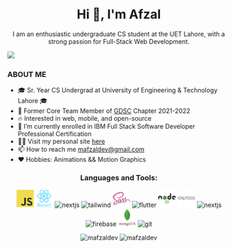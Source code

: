 <h1 align="center">Hi 👋, I'm Afzal</h1>
<p align="center">
  I am an enthusiastic undergraduate CS student at the UET Lahore, with a strong passion for Full-Stack Web Development.
</p>

![](https://komarev.com/ghpvc/?username=mafzaldev)

<h3>ABOUT ME</h3>

  - 🎓 Sr. Year CS Undergrad at University of Engineering & Technology Lahore 🎓
  - 🏴󠁳󠁳󠁵󠁹󠁿 Former Core Team Member of [GDSC](https://developers.google.com/community/dsc) Chapter 2021-2022
  - 🔥  Interested in web, mobile, and open-source
  - 🌱 I’m currently enrolled in IBM Full Stack Software Developer Professional Certification
  - 👨‍💻 Visit my personal site [here](https://mafzaldev.vercel.app)
  - 📫 How to reach me mafzaldev@gmail.com
  - ❤️ Hobbies: Animations && Motion Graphics

<h3 align="center">Languages and Tools:</h3>
<p align="center">
  <img src="https://raw.githubusercontent.com/devicons/devicon/master/icons/javascript/javascript-original.svg" alt="javascript" width="40" height="40"/>
  <img src="https://raw.githubusercontent.com/devicons/devicon/master/icons/react/react-original-wordmark.svg" alt="react" width="40" height="40"/>
  <img src="https://cdn.worldvectorlogo.com/logos/nextjs-13.svg" alt="nextjs" width="40" height="40"/>
  <img src="https://www.vectorlogo.zone/logos/tailwindcss/tailwindcss-icon.svg" alt="tailwind" width="40" height="40"/>
  <img src="https://raw.githubusercontent.com/devicons/devicon/master/icons/sass/sass-original.svg" alt="sass" width="40" height="40"/>
  <img src="https://www.vectorlogo.zone/logos/flutterio/flutterio-icon.svg" alt="flutter" width="40" height="40"/>
  <img src="https://raw.githubusercontent.com/devicons/devicon/master/icons/nodejs/nodejs-original-wordmark.svg" alt="nodejs" width="40" height="40"/>
  <img src="https://raw.githubusercontent.com/devicons/devicon/master/icons/express/express-original-wordmark.svg" alt="express" width="40" height="40" />
  <img src="https://cdn.worldvectorlogo.com/logos/mysql-logo.svg" alt="nextjs" width="40" height="40"/>
  <img src="https://www.vectorlogo.zone/logos/firebase/firebase-icon.svg" alt="firebase" width="40" height="40"/>
  <img src="https://raw.githubusercontent.com/devicons/devicon/master/icons/mongodb/mongodb-original-wordmark.svg" alt="mongodb" width="40" height="40"/>
  <img src="https://www.vectorlogo.zone/logos/git-scm/git-scm-icon.svg" alt="git" width="40" height="40"/>
</p>

<div align="center">
  <img src="https://github-readme-stats.vercel.app/api?username=mafzaldev&show_icons=true&theme=darcula&locale=en" alt="mafzaldev" width="400" />
  <img src="https://github-readme-streak-stats.herokuapp.com/?user=mafzaldev&theme=dark" alt="mafzaldev" width="422" />
</div>
